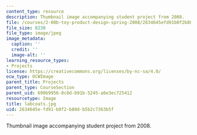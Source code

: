 ```yaml
---
content_type: resource
description: Thumbnail image accompanying student project from 2008.
file: /courses/2-00b-toy-product-design-spring-2008/2634645efd91b0f2b80db5b2c7363b5f_labcoats.jpg
file_size: 8230
file_type: image/jpeg
image_metadata:
  caption: ''
  credit: ''
  image-alt: ''
learning_resource_types:
- Projects
license: https://creativecommons.org/licenses/by-nc-sa/4.0/
ocw_type: OCWImage
parent_title: Projects
parent_type: CourseSection
parent_uid: 690b9956-8c8d-b91b-5245-a6e3ec725412
resourcetype: Image
title: labcoats.jpg
uid: 2634645e-fd91-b0f2-b80d-b5b2c7363b5f
---
```

Thumbnail image accompanying student project from 2008.
